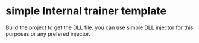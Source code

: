 # simple Internal trainer template

Build the project to get the DLL file.
you can use simple DLL injector for this purposes or any prefered injector.
